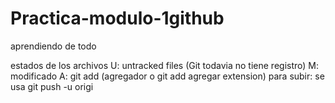# Practica-modulo-1github
aprendiendo de todo

estados de los archivos 
U: untracked files (Git todavia no tiene registro)
M: modificado
A: git add (agregador o git add agregar extension)
para subir: se usa git push -u origi
